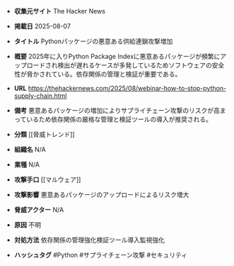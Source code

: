 - **収集元サイト**
The Hacker News

- **掲載日**
2025-08-07

- **タイトル**
Pythonパッケージの悪意ある供給連鎖攻撃増加

- **概要**
2025年に入りPython Package Indexに悪意あるパッケージが頻繁にアップロードされ検出が遅れるケースが多発しているためソフトウェアの安全性が脅かされている。依存関係の管理と検証が重要である。

- **URL**
https://thehackernews.com/2025/08/webinar-how-to-stop-python-supply-chain.html

- **備考**
悪意あるパッケージの増加によりサプライチェーン攻撃のリスクが高まっているため依存関係の厳格な管理と検証ツールの導入が推奨される。

- **分類**
[[脅威トレンド]]

- **組織名**
N/A

- **業種**
N/A

- **攻撃手口**
[[マルウェア]]

- **攻撃影響**
悪意あるパッケージのアップロードによるリスク増大

- **脅威アクター**
N/A

- **原因**
不明

- **対処方法**
依存関係の管理強化検証ツール導入監視強化

- **ハッシュタグ**
#Python #サプライチェーン攻撃 #セキュリティ
